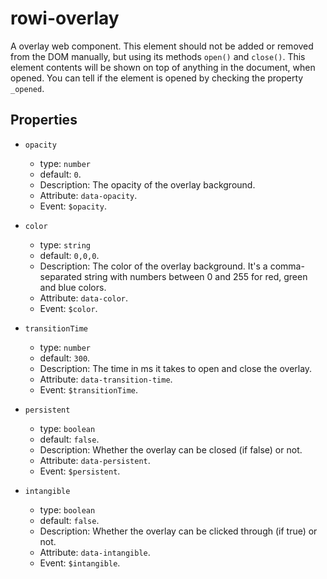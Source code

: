 # rowi-overlay

A overlay web component. This element should not be added or removed from the DOM manually, but using its methods `open()` and `close()`. This element contents will be shown on top of anything in the document, when opened. You can tell if the element is opened by checking the property `_opened`.

## Properties

- `opacity`
    - type: `number`
    - default: `0`.
    - Description: The opacity of the overlay background.
    - Attribute: `data-opacity`.
    - Event: `$opacity`.

- `color`
    - type: `string`
    - default: `0,0,0`.
    - Description: The color of the overlay background. It's a comma-separated string with numbers between 0 and 255 for red, green and blue colors.
    - Attribute: `data-color`.
    - Event: `$color`.

- `transitionTime`
    - type: `number`
    - default: `300`.
    - Description: The time in ms it takes to open and close the overlay.
    - Attribute: `data-transition-time`.
    - Event: `$transitionTime`.

- `persistent`
    - type: `boolean`
    - default: `false`.
    - Description:  Whether the overlay can be closed (if false) or not.
    - Attribute: `data-persistent`.
    - Event: `$persistent`.

- `intangible`
    - type: `boolean`
    - default: `false`.
    - Description:  Whether the overlay can be clicked through (if true) or not.
    - Attribute: `data-intangible`.
    - Event: `$intangible`.
